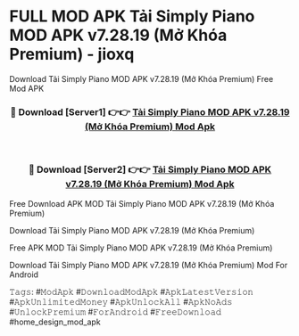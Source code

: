 # FULL MOD APK Tải Simply Piano MOD APK v7.28.19 (Mở Khóa Premium) - jioxq
Download Tải Simply Piano MOD APK v7.28.19 (Mở Khóa Premium) Free Mod APK

<div align="center">
<h3>🔴 Download [Server1] 👉👉 <a href="https://apk-comot.site?title=Tải_Simply_Piano_MOD_APK_v7.28.19_(Mở_Khóa_Premium)">Tải Simply Piano MOD APK v7.28.19 (Mở Khóa Premium) Mod Apk</a></h3><br>

<h3>🔴 Download [Server2] 👉👉 <a href="https://apk-comot.site?title=Tải_Simply_Piano_MOD_APK_v7.28.19_(Mở_Khóa_Premium)">Tải Simply Piano MOD APK v7.28.19 (Mở Khóa Premium) Mod Apk</a></h3>
</div>


Free Download APK MOD Tải Simply Piano MOD APK v7.28.19 (Mở Khóa Premium)

Download Tải Simply Piano MOD APK v7.28.19 (Mở Khóa Premium) 

Free APK MOD Tải Simply Piano MOD APK v7.28.19 (Mở Khóa Premium) 

Download Tải Simply Piano MOD APK v7.28.19 (Mở Khóa Premium) Mod For Android

𝚃𝚊𝚐𝚜: #𝙼𝚘𝚍𝙰𝚙𝚔 #𝙳𝚘𝚠𝚗𝚕𝚘𝚊𝚍𝙼𝚘𝚍𝙰𝚙𝚔 #𝙰𝚙𝚔𝙻𝚊𝚝𝚎𝚜𝚝𝚅𝚎𝚛𝚜𝚒𝚘𝚗 #𝙰𝚙𝚔𝚄𝚗𝚕𝚒𝚖𝚒𝚝𝚎𝚍𝙼𝚘𝚗𝚎𝚢 #𝙰𝚙𝚔𝚄𝚗𝚕𝚘𝚌𝚔𝙰𝚕𝚕 #𝙰𝚙𝚔𝙽𝚘𝙰𝚍𝚜 #𝚄𝚗𝚕𝚘𝚌𝚔𝙿𝚛𝚎𝚖𝚒𝚞𝚖 #𝙵𝚘𝚛𝙰𝚗𝚍𝚛𝚘𝚒𝚍 #𝙵𝚛𝚎𝚎𝙳𝚘𝚠𝚗𝚕𝚘𝚊𝚍 #home_design_mod_apk